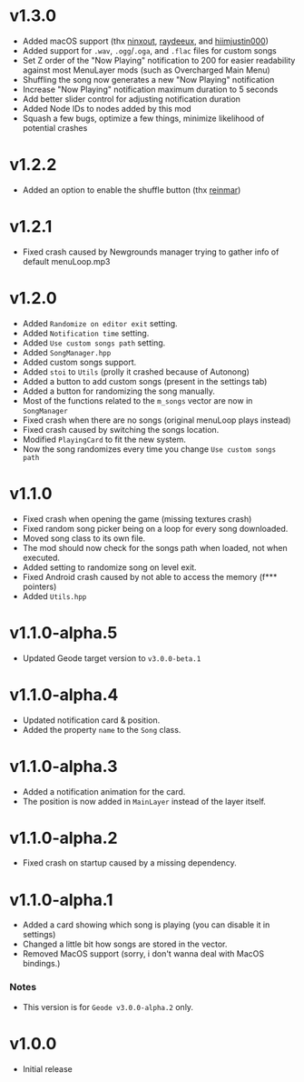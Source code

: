 # v1.3.0

- Added macOS support (thx [ninxout](https://github.com/ninXout), [raydeeux](https://github.com/RayDeeUx), and [hiimjustin000](https://github.com/hiimjustin000))
- Added support for `.wav`, `.ogg`/`.oga`, and `.flac` files for custom songs
- Set Z order of the "Now Playing" notification to 200 for easier readability against most MenuLayer mods (such as Overcharged Main Menu)
- Shuffling the song now generates a new "Now Playing" notification
- Increase "Now Playing" notification maximum duration to 5 seconds
- Add better slider control for adjusting notification duration
- Added Node IDs to nodes added by this mod
- Squash a few bugs, optimize a few things, minimize likelihood of potential crashes

# v1.2.2

- Added an option to enable the shuffle button (thx [reinmar](https://github.com/Reinmmar))

# v1.2.1

- Fixed crash caused by Newgrounds manager trying to gather info of default menuLoop.mp3

# v1.2.0

- Added `Randomize on editor exit` setting.
- Added `Notification time` setting.
- Added `Use custom songs path` setting.
- Added `SongManager.hpp`
- Added custom songs support.
- Added `stoi` to `Utils` (prolly it crashed because of Autonong)
- Added a button to add custom songs (present in the settings tab)
- Added a button for randomizing the song manually.
- Most of the functions related to the `m_songs` vector are now in `SongManager`
- Fixed crash when there are no songs (original menuLoop plays instead)
- Fixed crash caused by switching the songs location.
- Modified `PlayingCard` to fit the new system.
- Now the song randomizes every time you change `Use custom songs path`

# v1.1.0

- Fixed crash when opening the game (missing textures crash)
- Fixed random song picker being on a loop for every song downloaded.
- Moved song class to its own file.
- The mod should now check for the songs path when loaded, not when executed.
- Added setting to randomize song on level exit.
- Fixed Android crash caused by not able to access the memory (f*** pointers)
- Added `Utils.hpp`

# v1.1.0-alpha.5

- Updated Geode target version to `v3.0.0-beta.1`

# v1.1.0-alpha.4

- Updated notification card & position.
- Added the property `name` to the `Song` class.

# v1.1.0-alpha.3

- Added a notification animation for the card.
- The position is now added in `MainLayer` instead of the layer itself.

# v1.1.0-alpha.2

- Fixed crash on startup caused by a missing dependency.

# v1.1.0-alpha.1

- Added a card showing which song is playing (you can disable it in settings)
- Changed a little bit how songs are stored in the vector.
- Removed MacOS support (sorry, i don't wanna deal with MacOS bindings.)

### Notes

- This version is for `Geode v3.0.0-alpha.2` only.

# v1.0.0

- Initial release
